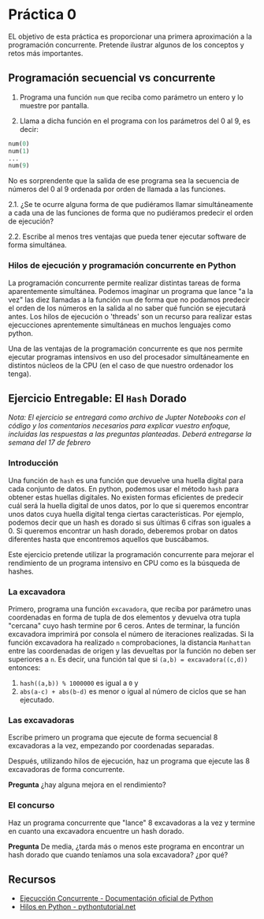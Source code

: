 # Práctica 0

EL objetivo de esta práctica es proporcionar una primera aproximación a la programación concurrente. Pretende ilustrar algunos de los conceptos y retos más importantes.

## Programación secuencial vs concurrente

1. Programa una función `num` que reciba como parámetro un entero y lo muestre por pantalla.

2. Llama a dicha función en el programa con los parámetros del 0 al 9, es decir:

```python
num(0)
num(1)
...
num(9)
```

No es sorprendente que la salida de ese programa sea la secuencia de números del 0 al 9 ordenada por orden de llamada a las funciones.

2.1. ¿Se te ocurre alguna forma de que pudiéramos llamar simultáneamente a cada una de las funciones de forma que no pudiéramos predecir el orden de ejecución?

2.2. Escribe al menos tres ventajas que pueda tener ejecutar software de forma simultánea.

### Hilos de ejecución y programación concurrente en Python

La programación concurrente permite realizar distintas tareas de forma aparentemente simultánea. Podemos imaginar un programa que lance "a la vez" las diez llamadas a la función `num` de forma que no podamos predecir el orden de los números en la salida al no saber qué función se ejecutará antes. Los hilos de ejecución o 'threads' son un recurso para realizar estas ejecucciones aprentemente simultáneas en muchos lenguajes como python.

Una de las ventajas de la programación concurrente es que nos permite ejecutar programas intensivos en uso del procesador simultáneamente en distintos núcleos de la CPU (en el caso de que nuestro ordenador los tenga).

## **Ejercicio Entregable:** El `Hash` Dorado

_Nota: El ejercicio se entregará como archivo de Jupter Notebooks con el código y los comentarios necesarios para explicar vuestro enfoque, incluidas las respuestas a las preguntas planteadas. Deberá entregarse la semana del 17 de febrero_

### Introducción

Una función de `hash` es una función que devuelve una huella digital para cada conjunto de datos. En python, podemos usar el método `hash` para obtener estas huellas digitales. No existen formas eficientes de predecir cuál será la huella digital de unos datos, por lo que si queremos encontrar unos datos cuya huella digital tenga ciertas características. Por ejemplo, podemos decir que un hash es dorado si sus últimas 6 cifras son iguales a 0. Si queremos encontrar un hash dorado, deberemos probar on datos diferentes hasta que encontremos aquellos que buscábamos.

Este ejercicio pretende utilizar la programación concurrente para mejorar el rendimiento de un programa intensivo en CPU como es la búsqueda de hashes.

### La excavadora

Primero, programa una función `excavadora`, que reciba por parámetro unas coordenadas en forma de tupla de dos elementos y devuelva otra tupla "cercana" cuyo hash termine por 6 ceros. Antes de terminar, la función excavadora imprimirá por consola el número de iteraciones realizadas. Si la función excavadora ha realizado `n` comprobaciones, la distancia `Manhattan` entre las coordenadas de origen y las devueltas por la función no deben ser superiores a `n`. Es decir, una función tal que si `(a,b) = excavadora((c,d))` entonces:

  1. `hash((a,b)) % 1000000` es igual a `0` y
  2. `abs(a-c) + abs(b-d)` es menor o igual al número de ciclos que se han ejecutado.

### Las excavadoras

Escribe primero un programa que ejecute de forma secuencial 8 excavadoras a la vez, empezando por coordenadas separadas.

Después, utilizando hilos de ejecución, haz un programa que ejecute las 8 excavadoras de forma concurrente.

**Pregunta** ¿hay alguna mejora en el rendimiento?

### El concurso

Haz un programa concurrente que "lance" 8 excavadoras a la vez y termine en cuanto una excavadora encuentre un hash dorado.

**Pregunta** De media, ¿tarda más o menos este programa en encontrar un hash dorado que cuando teníamos una sola excavadora? ¿por qué?

## Recursos

- [Ejecucción Concurrente - Documentación oficial de Python](https://docs.python.org/3/library/concurrency.html)
- [Hilos en Python - pythontutorial.net](https://www.pythontutorial.net/python-concurrency/python-threading/)
